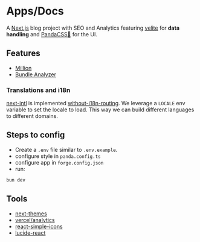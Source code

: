 # Apps/Docs

A [Next.js](https://nextjs.org/) blog project with SEO and Analytics featuring
[velite][velite] for **data handling** and
[PandaCSS🐼](https://panda-css.com/) for the UI.

## Features

- [Million][million]
- [Bundle Analyzer][Bundle Analyzer]

### Translations and i18n

[next-intl][next-intl] is implemented [without-i18n-routing][without-i18n-routing].
We leverage a `LOCALE` env variable to set the locale to load.
This way we can build different languages to different domains.

## Steps to config

- Create a `.env` file similar to `.env.example`.
- configure style in `panda.config.ts`
- configure app in `forge.config.json`
- run:

```sh
bun dev
```

## Tools

- [next-themes]
- [vercel/analytics][vercel/analytics]
- [react-simple-icons](https://simpleicons.org/)
- [lucide-react](https://lucide.dev/)

[million]: https://million.dev/
[Bundle Analyzer]: https://nextjs.org/docs/app/building-your-application/optimizing/package-bundling
[next-themes]: https://github.com/pacocoursey/next-themes
[vercel/analytics]: https://vercel.com/analytics
[velite]: https://velite.js.org/
[next-intl]: https://next-intl-docs.vercel.app/docs/getting-started
[without-i18n-routing]: https://next-intl-docs.vercel.app/docs/getting-started/app-router/without-i18n-routing
